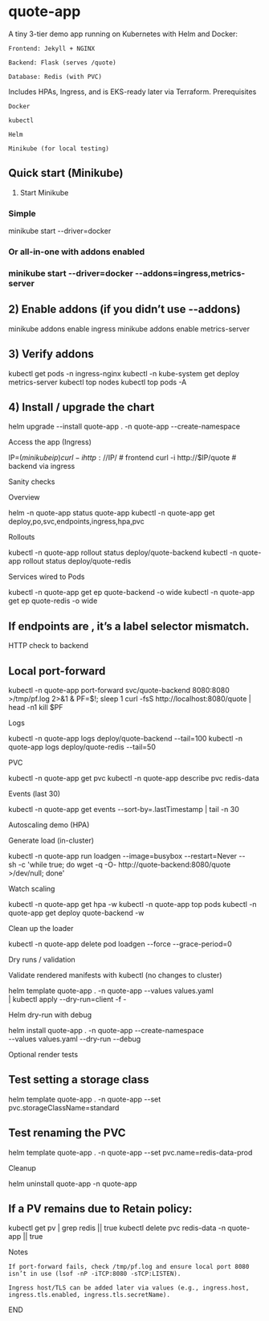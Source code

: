 # quote-app

A tiny 3-tier demo app running on Kubernetes with Helm and Docker:

    Frontend: Jekyll + NGINX

    Backend: Flask (serves /quote)

    Database: Redis (with PVC)

Includes HPAs, Ingress, and is EKS-ready later via Terraform.
Prerequisites

    Docker

    kubectl

    Helm

    Minikube (for local testing)

## Quick start (Minikube)
1) Start Minikube

### Simple
minikube start --driver=docker

### Or all-in-one with addons enabled
### minikube start --driver=docker --addons=ingress,metrics-server

## 2) Enable addons (if you didn’t use --addons)

minikube addons enable ingress
minikube addons enable metrics-server

## 3) Verify addons

kubectl get pods -n ingress-nginx
kubectl -n kube-system get deploy metrics-server
kubectl top nodes
kubectl top pods -A

## 4) Install / upgrade the chart

helm upgrade --install quote-app . -n quote-app --create-namespace

Access the app (Ingress)

IP=$(minikube ip)
curl -i http://$IP/        # frontend
curl -i http://$IP/quote   # backend via ingress

Sanity checks

Overview

helm -n quote-app status quote-app
kubectl -n quote-app get deploy,po,svc,endpoints,ingress,hpa,pvc

Rollouts

kubectl -n quote-app rollout status deploy/quote-backend
kubectl -n quote-app rollout status deploy/quote-redis

Services wired to Pods

kubectl -n quote-app get ep quote-backend -o wide
kubectl -n quote-app get ep quote-redis   -o wide
## If endpoints are <none>, it’s a label selector mismatch.

HTTP check to backend

## Local port-forward
kubectl -n quote-app port-forward svc/quote-backend 8080:8080 >/tmp/pf.log 2>&1 &
PF=$!; sleep 1
curl -fsS http://localhost:8080/quote | head -n1
kill $PF

Logs

kubectl -n quote-app logs deploy/quote-backend --tail=100
kubectl -n quote-app logs deploy/quote-redis   --tail=50

PVC

kubectl -n quote-app get pvc
kubectl -n quote-app describe pvc redis-data

Events (last 30)

kubectl -n quote-app get events --sort-by=.lastTimestamp | tail -n 30

Autoscaling demo (HPA)

Generate load (in-cluster)

kubectl -n quote-app run loadgen --image=busybox --restart=Never -- \
  sh -c 'while true; do wget -q -O- http://quote-backend:8080/quote >/dev/null; done'

Watch scaling

kubectl -n quote-app get hpa -w
kubectl -n quote-app top pods
kubectl -n quote-app get deploy quote-backend -w

Clean up the loader

kubectl -n quote-app delete pod loadgen --force --grace-period=0

Dry runs / validation

Validate rendered manifests with kubectl (no changes to cluster)

helm template quote-app . -n quote-app --values values.yaml \
| kubectl apply --dry-run=client -f -

Helm dry-run with debug

helm install quote-app . -n quote-app --create-namespace \
  --values values.yaml --dry-run --debug

Optional render tests

## Test setting a storage class
helm template quote-app . -n quote-app --set pvc.storageClassName=standard

## Test renaming the PVC
helm template quote-app . -n quote-app --set pvc.name=redis-data-prod

Cleanup

helm uninstall quote-app -n quote-app

## If a PV remains due to Retain policy:
kubectl get pv | grep redis || true
kubectl delete pvc redis-data -n quote-app || true

Notes

    If port-forward fails, check /tmp/pf.log and ensure local port 8080 isn’t in use (lsof -nP -iTCP:8080 -sTCP:LISTEN).

    Ingress host/TLS can be added later via values (e.g., ingress.host, ingress.tls.enabled, ingress.tls.secretName).

END